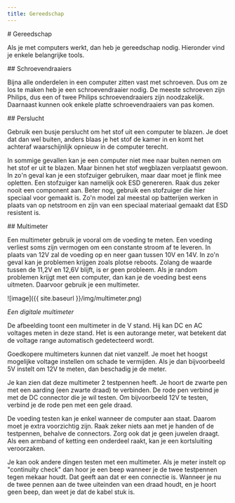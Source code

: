 ```yaml
---
title: Gereedschap
---
```


<div class="header1" id="top" markdown = "1"># Gereedschap
</div>

Als je met computers werkt, dan heb je gereedschap nodig. Hieronder vind je enkele belangrijke tools.

<div class="header2" markdown = "1">## Schroevendraaiers
</div>

Bijna alle onderdelen in een computer zitten vast met schroeven. Dus om ze los te maken heb je een schroevendraaier nodig. De meeste schroeven zijn Philips, dus een of twee Philips schroevendraaiers zijn noodzakelijk. Daarnaast kunnen ook enkele platte schroevendraaiers van pas komen.

<div class="header2" markdown = "1">## Perslucht
</div>

Gebruik een busje perslucht om het stof uit een computer te blazen. Je doet dat dan wel buiten, anders blaas je het stof de kamer in en komt het achteraf waarschijnlijk opnieuw in de computer terecht.

In sommige gevallen kan je een computer niet mee naar buiten nemen om het stof er uit te blazen. Maar binnen het stof wegblazen verplaatst gewoon. In zo'n geval kan je een stofzuiger gebruiken, maar daar moet je flink mee opletten. Een stofzuiger kan namelijk ook ESD genereren. Raak dus zeker nooit een component aan. Beter nog, gebruik een stofzuiger die hier speciaal voor gemaakt is. Zo'n model zal meestal op batterijen werken in plaats van op netstroom en zijn van een speciaal materiaal gemaakt dat ESD resistent is.

<div class="header2" markdown = "1">## Multimeter
</div>

Een multimeter gebruik je vooral om de voeding te meten. Een voeding verliest soms zijn vermogen om een constante stroom af te leveren. In plaats van 12V zal de voeding op en neer gaan tussen 10V en 14V. In zo'n geval kan je problemen krijgen zoals plotse reboots. Zolang de waarde tussen de 11,2V en 12,6V blijft, is er geen probleem. Als je random problemen krijgt met een computer, dan kan je de voeding best eens uitmeten. Daarvoor gebruik je een multimeter.

![image]({{ site.baseurl }}/img/multimeter.png)

*Een digitale multimeter*

De afbeelding toont een multimeter in de V stand. Hij kan DC en AC voltages meten in deze stand. Het is een autorange meter, wat betekent dat de voltage range automatisch gedetecteerd wordt.
 
Goedkopere multimeters kunnen dat niet vanzelf. Je moet het hoogst mogelijke voltage instellen om schade te vermijden. Als je dan bijvoorbeeld 5V instelt om 12V te meten, dan beschadig je de meter.
 
Je kan zien dat deze multimeter 2 testpennen heeft. Je hoort de zwarte pen met een aarding (een zwarte draad) te verbinden. De rode pen verbind je met de DC connector die je wil testen. Om bijvoorbeeld 12V te testen, verbind je de rode pen met een gele draad.

De voeding testen kan je enkel wanneer de computer aan staat. Daarom moet je extra voorzichtig zijn. Raak zeker niets aan met je handen of de testpennen, behalve de connectors. Zorg ook dat je geen juwelen draagt. Als een armband of ketting een onderdeel raakt, kan je een kortsluiting veroorzaken.

Je kan ook andere dingen testen met een multimeter. Als je meter instelt op "continuity check" dan hoor je een beep wanneer je de twee testpennen tegen mekaar houdt. Dat geeft aan dat er een connectie is. Wanneer je nu de twee pennen aan de twee uiteinden van een draad houdt, en je hoort geen beep, dan weet je dat de kabel stuk is.